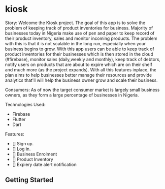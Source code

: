 # kiosk

Story:
Welcome the Kiosk project. The goal of this app is to solve the problem of keeping track of product inventories for business. Majority of businesses today in Nigeria make use of pen and paper to keep record of their product inventory, sales and monitor incoming products. The problem with this is that it is not scalable in the long run, especially when your business begins to grow. With this app users can be able to keep track of product inventories for their businesses which is then stored in the cloud (#firebase), monitor sales (daily,weekly and monthly), keep track of debtors, notify users on products that are about to expire which are on their shelf and much more (as the project expands). With all this features inplace, the plan aims to help businesses better manage their resources and provide analytics that'll will help the business owner grow and scale their business. 

Consumers:
As of now the target consumer market is largely small business owners, as they form a large percentage of businesses in Nigeria.

Technologies Used:
- Firebase
- Flutter
- Dart

Features:
- [] Sign up.
- [] Log in.
- [] Business Enrolment
- [] Product Inventory
- [] Expiery date alert notification
## Getting Started

